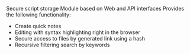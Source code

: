 Secure script storage
Module based on Web and API interfaces
Provides the following functionality:
- Create quick notes
- Editing with syntax highlighting right in the browser
- Secure access to files by generated link using a hash
- Recursive filtering search by keywords